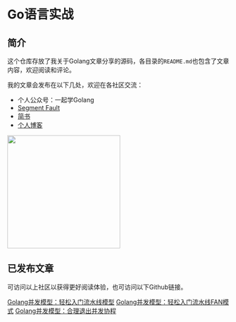 Go语言实战
=========


## 简介

这个仓库存放了我关于Golang文章分享的源码，各目录的`README.md`也包含了文章内容，欢迎阅读和评论。

我的文章会发布在以下几处，欢迎在各社区交流：
- 个人公众号：一起学Golang
- [Segment Fault](https://segmentfault.com/u/lessisbetter)
- [简书](https://www.jianshu.com/u/947f3ccdd481)
- [个人博客](http://lessisbetter.site/)


<img src="http://cdn.lessisbetter.site/image/jpg/qrcode_together_golang.jpg" width="256" hegiht="30" align=center />

## 已发布文章

可访问以上社区以获得更好阅读体验，也可访问以下Github链接。

[Golang并发模型：轻松入门流水线模型](./golang_pipeline_step_by_step/README_simple.md)
[Golang并发模型：轻松入门流水线FAN模式](./golang_pipeline_step_by_step)
[Golang并发模型：合理退出并发协程](./golang_goroutine_exit)

